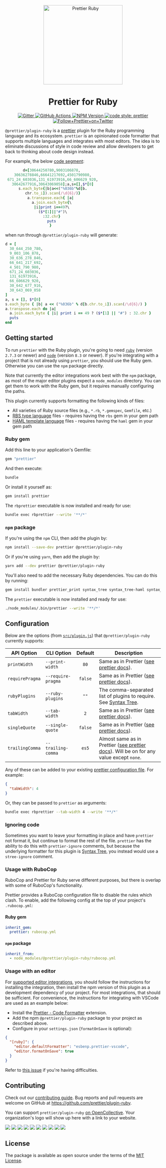 <div align="center">
  <img alt="Prettier Ruby" height="256px" src="./docs/logo.png">
</div>

<h1 align="center">Prettier for Ruby</h1>

<p align="center">
  <a href="https://gitter.im/jlongster/prettier">
    <img alt="Gitter" src="https://img.shields.io/gitter/room/jlongster/prettier.svg?style=flat-square">
  </a>
  <a href="https://github.com/prettier/plugin-ruby/actions">
    <img alt="GitHub Actions" src="https://img.shields.io/github/workflow/status/prettier/plugin-ruby/Main?style=flat-square">
  </a>
  <a href="https://www.npmjs.com/package/@prettier/plugin-ruby">
    <img alt="NPM Version" src="https://img.shields.io/npm/v/@prettier/plugin-ruby.svg?style=flat-square">
  </a>
  <a href="#badge">
    <img alt="code style: prettier" src="https://img.shields.io/badge/code_style-prettier-ff69b4.svg?style=flat-square">
  </a>
  <a href="https://twitter.com/PrettierCode">
    <img alt="Follow+Prettier+on+Twitter" src="https://img.shields.io/twitter/follow/prettiercode.svg?label=follow+prettier&style=flat-square">
  </a>
</p>

`@prettier/plugin-ruby` is a [prettier](https://prettier.io/) plugin for the Ruby programming language and its ecosystem. `prettier` is an opinionated code formatter that supports multiple languages and integrates with most editors. The idea is to eliminate discussions of style in code review and allow developers to get back to thinking about code design instead.

For example, the below [code segment](http://www.rubyinside.com/advent2006/4-ruby-obfuscation.html):

<!-- prettier-ignore -->
```ruby
        d=[30644250780,9003106878,
    30636278846,66641217692,4501790980,
 671_24_603036,131_61973916,66_606629_920,
   30642677916,30643069058];a,s=[],$*[0]
      s.each_byte{|b|a<<("%036b"%d[b.
         chr.to_i]).scan(/\d{6}/)}
          a.transpose.each{ |a|
            a.join.each_byte{\
             |i|print i==49?\
               ($*[1]||"#")\
                 :32.chr}
                   puts
                    }
```

when run through `@prettier/plugin-ruby` will generate:

```ruby
d = [
  30_644_250_780,
  9_003_106_878,
  30_636_278_846,
  66_641_217_692,
  4_501_790_980,
  671_24_603036,
  131_61973916,
  66_606629_920,
  30_642_677_916,
  30_643_069_058
]
a, s = [], $*[0]
s.each_byte { |b| a << ("%036b" % d[b.chr.to_i]).scan(/\d{6}/) }
a.transpose.each do |a|
  a.join.each_byte { |i| print i == 49 ? ($*[1] || "#") : 32.chr }
  puts
end
```

## Getting started

To run `prettier` with the Ruby plugin, you're going to need [`ruby`](https://www.ruby-lang.org/en/documentation/installation/) (version `2.7.3` or newer) and [`node`](https://nodejs.org/en/download/) (version `8.3` or newer). If you're integrating with a project that is not already using `prettier`, you should use the Ruby gem. Otherwise you can use the `npm` package directly.

Note that currently the editor integrations work best with the `npm` package, as most of the major editor plugins expect a `node_modules` directory. You can get them to work with the Ruby gem, but it requires manually configuring the paths.

This plugin currently supports formatting the following kinds of files:

- All varieties of Ruby source files (e.g., `*.rb`, `*.gemspec`, `Gemfile`, etc.)
- [RBS type language](https://github.com/ruby/rbs) files - requires having the `rbs` gem in your gem path
- [HAML template language](https://haml.info/) files - requires having the `haml` gem in your gem path

### Ruby gem

Add this line to your application's Gemfile:

```ruby
gem "prettier"
```

And then execute:

```bash
bundle
```

Or install it yourself as:

```bash
gem install prettier
```

The `rbprettier` executable is now installed and ready for use:

```bash
bundle exec rbprettier --write '**/*'
```

### `npm` package

If you're using the `npm` CLI, then add the plugin by:

```bash
npm install --save-dev prettier @prettier/plugin-ruby
```

Or if you're using `yarn`, then add the plugin by:

```bash
yarn add --dev prettier @prettier/plugin-ruby
```

You'll also need to add the necessary Ruby dependencies. You can do this by running:

```bash
gem install bundler prettier_print syntax_tree syntax_tree-haml syntax_tree-rbs
```

The `prettier` executable is now installed and ready for use:

```bash
./node_modules/.bin/prettier --write '**/*'
```

## Configuration

Below are the options (from [`src/plugin.js`](src/plugin.js)) that `@prettier/plugin-ruby` currently supports:

| API Option      | CLI Option         | Default | Description                                                                                                                                         |
| --------------- | ------------------ | :-----: | --------------------------------------------------------------------------------------------------------------------------------------------------- |
| `printWidth`    | `--print-width`    |  `80`   | Same as in Prettier ([see prettier docs](https://prettier.io/docs/en/options.html#print-width)).                                                    |
| `requirePragma` | `--require-pragma` | `false` | Same as in Prettier ([see prettier docs](https://prettier.io/docs/en/options.html#require-pragma)).                                                 |
| `rubyPlugins`   | `--ruby-plugins`   |  `""`   | The comma-separated list of plugins to require. See [Syntax Tree](https://github.com/ruby-syntax-tree/syntax_tree#plugins).                         |
| `tabWidth`      | `--tab-width`      |   `2`   | Same as in Prettier ([see prettier docs](https://prettier.io/docs/en/options.html#tab-width)).                                                      |
| `singleQuote`   | `--single-quote`   | `false` | Same as in Prettier ([see prettier docs](https://prettier.io/docs/en/options.html#quotes)).                                                         |
| `trailingComma` | `--trailing-comma` |  `es5`  | Almost same as in Prettier ([see prettier docs](https://prettier.io/docs/en/options.html#trailing-commas)). Will be on for any value except `none`. |

Any of these can be added to your existing [prettier configuration
file](https://prettier.io/docs/en/configuration.html). For example:

```json
{
  "tabWidth": 4
}
```

Or, they can be passed to `prettier` as arguments:

```bash
bundle exec rbprettier --tab-width 4 --write '**/*'
```

### Ignoring code

Sometimes you want to leave your formatting in place and have `prettier` not format it, but continue to format the rest of the file. `prettier` has the ability to do this with `prettier-ignore` comments, but because the underlying formatter for this plugin is [Syntax Tree](https://github.com/ruby-syntax-tree/syntax_tree), you instead would use a `stree-ignore` comment.

### Usage with RuboCop

RuboCop and Prettier for Ruby serve different purposes, but there is overlap
with some of RuboCop's functionality.

Prettier provides a RuboCop configuration file to disable the rules which clash.
To enable, add the following config at the top of your project's `.rubocop.yml`:

#### Ruby gem

```yaml
inherit_gem:
  prettier: rubocop.yml
```

#### `npm` package

```yaml
inherit_from:
  - node_modules/@prettier/plugin-ruby/rubocop.yml
```

### Usage with an editor

For [supported editor integrations](https://github.com/prettier/prettier/blob/main/website/data/editors.yml), you should follow the instructions for installing the integration, then install the npm version of this plugin as a development dependency of your project. For most integrations, that should be sufficient. For convenience, the instructions for integrating with VSCode are used as an example below:

- Install the [Prettier - Code Formatter](https://github.com/prettier/prettier-vscode) extension.
- Add the npm `@prettier/plugin-ruby` package to your project as described above.
- Configure in your `settings.json` (`formatOnSave` is optional):

```json
{
  "[ruby]": {
    "editor.defaultFormatter": "esbenp.prettier-vscode",
    "editor.formatOnSave": true
  }
}
```

Refer to [this issue](https://github.com/prettier/plugin-ruby/issues/113#issuecomment-783426539) if you're having difficulties.

## Contributing

Check out our [contributing guide](CONTRIBUTING.md). Bug reports and pull requests are welcome on GitHub at https://github.com/prettier/plugin-ruby.

You can support `prettier/plugin-ruby` [on OpenCollective](https://opencollective.com/prettier-ruby/contribute). Your organization's logo will show up here with a link to your website.

<!-- prettier-ignore-start -->
<!-- markdownlint-disable -->
<a href="https://opencollective.com/prettier-ruby/organization/0/website"><img src="https://opencollective.com/prettier-ruby/organization/0/avatar.svg"></a>
<a href="https://opencollective.com/prettier-ruby/organization/1/website"><img src="https://opencollective.com/prettier-ruby/organization/1/avatar.svg"></a>
<a href="https://opencollective.com/prettier-ruby/organization/2/website"><img src="https://opencollective.com/prettier-ruby/organization/2/avatar.svg"></a>
<a href="https://opencollective.com/prettier-ruby/organization/3/website"><img src="https://opencollective.com/prettier-ruby/organization/3/avatar.svg"></a>
<a href="https://opencollective.com/prettier-ruby/organization/4/website"><img src="https://opencollective.com/prettier-ruby/organization/4/avatar.svg"></a>
<a href="https://opencollective.com/prettier-ruby/organization/5/website"><img src="https://opencollective.com/prettier-ruby/organization/5/avatar.svg"></a>
<a href="https://opencollective.com/prettier-ruby/organization/6/website"><img src="https://opencollective.com/prettier-ruby/organization/6/avatar.svg"></a>
<a href="https://opencollective.com/prettier-ruby/organization/7/website"><img src="https://opencollective.com/prettier-ruby/organization/7/avatar.svg"></a>
<a href="https://opencollective.com/prettier-ruby/organization/8/website"><img src="https://opencollective.com/prettier-ruby/organization/8/avatar.svg"></a>
<a href="https://opencollective.com/prettier-ruby/organization/9/website"><img src="https://opencollective.com/prettier-ruby/organization/9/avatar.svg"></a>

<!-- markdownlint-enable -->
<!-- prettier-ignore-end -->

## License

The package is available as open source under the terms of the [MIT License](https://opensource.org/licenses/MIT).
